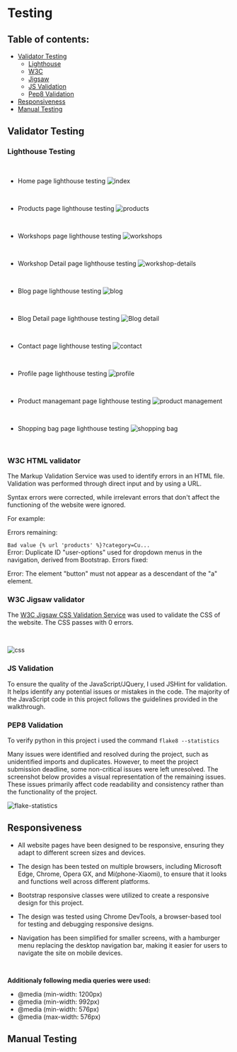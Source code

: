 # Testing

## Table of contents:

- [Validator Testing](#validator-testing)
    - [Lighthouse](#lighthouse)
    - [W3C](#w3c-html)
    - [Jigsaw](#jigsaw-css)
    - [JS Validation](#js-validation)
    - [Pep8 Validation](#pep8-validation)
- [Responsiveness](#responsiveness)
- [Manual Testing](#manual-testing)

## Validator Testing

### Lighthouse Testing

<br>

- Home page lighthouse testing
![index](media/readme/readme/lighthouse/home-page-lh.png)

<br>

- Products page lighthouse testing
![products](media/readme/readme/lighthouse/products-lh.png)

<br>

- Workshops page lighthouse testing
![workshops](media/readme/readme/lighthouse/workshops-lh.png)

<br>

- Workshop Detail page lighthouse testing
![workshop-details](media/readme/readme/lighthouse/workshop-details-lh.png)

<br>

- Blog page lighthouse testing
![blog](media/readme/readme/lighthouse/blog-lh.png)

<br>

- Blog Detail page lighthouse testing
![Blog detail](media/readme/readme/lighthouse/blog-details-lh.png)

<br>

- Contact page lighthouse testing
![contact](media/readme/readme/lighthouse/contact-lh.png)

<br>

- Profile page lighthouse testing
![profile](media/readme/readme/lighthouse/profile-lh.png)

<br>

- Product managemant page lighthouse testing
![product management](media/readme/readme/lighthouse/product-management-lh.png)

<br>

- Shopping bag page lighthouse testing
![shopping bag](media/readme/readme/lighthouse/shopping-bag-lh.png)

<br>



### W3C HTML validator
The Markup Validation Service was used to identify errors in an HTML file. Validation was performed through direct input and by using a URL.

Syntax errors were corrected, while irrelevant errors that don't affect the functioning of the website were ignored.

For example:

Errors remaining:

``Bad value {% url 'products' %}?category=Cu...`` <br>
Error: Duplicate ID "user-options" used for dropdown menus in the navigation, derived from Bootstrap.
Errors fixed:

Error: The element "button" must not appear as a descendant of the "a" element.


### W3C Jigsaw validator
The [W3C Jigsaw CSS Validation Service](https://jigsaw.w3.org/css-validator/) was used to validate the CSS of the website. The CSS passes with 0 errors.

<br>

![css](media/readme/readme/css.png)

### JS Validation
To ensure the quality of the JavaScript/JQuery, I used JSHint for validation. It helps identify any potential issues or mistakes in the code. The majority of the JavaScript code in this project follows the guidelines provided in the walkthrough.
### PEP8 Validation
To verify python in this project i used the command `flake8 --statistics`

Many issues were identified and resolved during the project, such as unidentified imports and duplicates. However, to meet the project submission deadline, some non-critical issues were left unresolved. The screenshot below provides a visual representation of the remaining issues. These issues primarily affect code readability and consistency rather than the functionality of the project.

![flake-statistics](media/readme/readme/flake8%20--statistics.png)

## Responsiveness

- All website pages have been designed to be responsive, ensuring they adapt to different screen sizes and devices.

- The design has been tested on multiple browsers, including Microsoft Edge, Chrome, Opera GX, and Mi(phone-Xiaomi), to ensure that it looks and functions well across different platforms.

- Bootstrap responsive classes were utilized to create a responsive design for this project.

- The design was tested using Chrome DevTools, a browser-based tool for testing and debugging responsive designs.

- Navigation has been simplified for smaller screens, with a hamburger menu replacing the desktop navigation bar, making it easier for users to navigate the site on mobile devices.

<br>

**Additionaly following media queries were used:**
- @media (min-width: 1200px)
- @media (min-width: 992px)
- @media (min-width: 576px) 
- @media (max-width: 576px) 

## Manual Testing